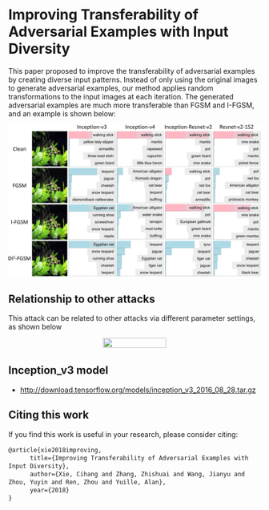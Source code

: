 # Improving Transferability of Adversarial Examples with Input Diversity

This paper proposed to improve the transferability of adversarial examples by creating diverse input patterns. Instead of only using the original images to generate adversarial examples, our method applies random transformations to the input images at each iteration. The generated adversarial examples are much more transferable than FGSM and I-FGSM, and an example is shown below:

![demo](demo.png)


## Relationship to other attacks

This attack can be related to other attacks via different parameter settings, as shown below
<p align="center">
<img src="https://github.com/cihangxie/DI-2-FGSM/blob/master/relationship.png" width="50%" height="50%">
</p>

## Inception_v3 model

- http://download.tensorflow.org/models/inception_v3_2016_08_28.tar.gz


## Citing this work

If you find this work is useful in your research, please consider citing:

    @article{xie2018improving,
          title={Improving Transferability of Adversarial Examples with Input Diversity},
          author={Xie, Cihang and Zhang, Zhishuai and Wang, Jianyu and Zhou, Yuyin and Ren, Zhou and Yuille, Alan},
          year={2018}
    }
